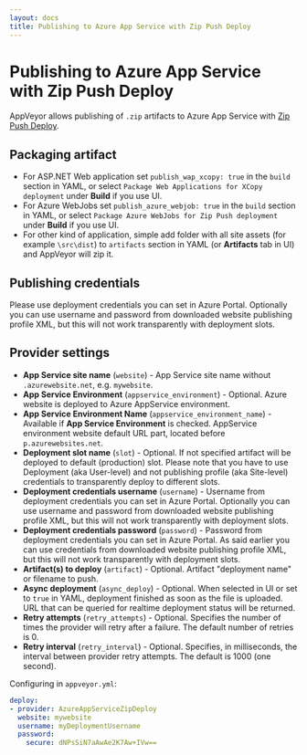 ```yaml
---
layout: docs
title: Publishing to Azure App Service with Zip Push Deploy
---
```


# Publishing to Azure App Service with Zip Push Deploy

AppVeyor allows publishing of `.zip` artifacts to Azure App Service with [Zip Push Deploy](https://blogs.msdn.microsoft.com/appserviceteam/2017/10/16/zip-push-deployment-for-web-apps-functions-and-webjobs/).

## Packaging artifact

* For ASP.NET Web application set `publish_wap_xcopy: true` in the `build` section in YAML, or select `Package Web Applications for XCopy deployment` under **Build** if you use UI.
* For Azure WebJobs set `publish_azure_webjob: true` in the `build` section in YAML, or select `Package Azure WebJobs for Zip Push deployment` under **Build** if you use UI.
* For other kind of application, simple add folder with all site assets (for example `\src\dist`) to `artifacts` section in YAML (or **Artifacts** tab in UI) and AppVeyor will zip it.

## Publishing credentials

Please use deployment credentials you can set in Azure Portal. Optionally you can use username and password from downloaded website publishing profile XML, but this will not work transparently with deployment slots.

## Provider settings

* **App Service site name** (`website`) - App Service site name without `.azurewebsite.net`, e.g. `mywebsite`.
* **App Service Environment** (`appservice_environment`) - Optional. Azure website is deployed to Azure AppService environment.
* **App Service Environment Name** (`appservice_environment_name`) - Available if **App Service Environment** is checked. AppService environment website default URL part, located before `p.azurewebsites.net`.
* **Deployment slot name** (`slot`) - Optional. If not specified artifact will be deployed to default (production) slot. Please note that you have to use Deployment (aka User-level) and not publishing profile (aka Site-level) credentials to transparently deploy to different slots.
* **Deployment credentials username** (`username`) - Username from deployment credentials you can set in Azure Portal. Optionally you can use username and password from downloaded website publishing profile XML, but this will not work transparently with deployment slots.
* **Deployment credentials password** (`password`) - Password from deployment credentials you can set in Azure Portal. As said earlier you can use credentials from downloaded website publishing profile XML, but this will not work transparently with deployment slots.
* **Artifact(s) to deploy** (`artifact`) - Optional. Artifact "deployment name" or filename to push.
* **Async deployment** (`async_deploy`) - Optional. When selected in UI or set to `true` in YAML, deployment finished as soon as the file is uploaded. URL that can be queried for realtime deployment status will be returned.
* **Retry attempts** (`retry_attempts`) - Optional. Specifies the number of times the provider will retry after a failure. The default number of retries is 0.
* **Retry interval** (`retry_interval`) - Optional. Specifies, in milliseconds, the interval between provider retry attempts. The default is 1000 (one second).

Configuring in `appveyor.yml`:

```yaml
deploy:
- provider: AzureAppServiceZipDeploy
  website: mywebsite
  username: myDeploymentUsername
  password:
    secure: dNPsSiN7aAwAe2K7Aw+IVw==
```
